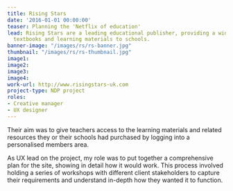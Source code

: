 ```yaml
---
title: Rising Stars
date: '2016-01-01 00:00:00'
teaser: Planning the 'Netflix of education'
lead: Rising Stars are a leading educational publisher, providing a wide range of
  textbooks and learning materials to schools.
banner-image: "/images/rs/rs-banner.jpg"
thumbnail: "/images/rs/rs-thumbnail.jpg"
image1: 
image2: 
image3: 
image4: 
work-url: http://www.risingstars-uk.com
project-type: NDP project
roles:
- Creative manager
- UX designer
---
```


<p>Their aim was to give teachers access to the learning materials and related resources they or their schools had purchased by logging into a personalised members area.</p>

<p>As UX lead on the project, my role was to put together a comprehensive plan for the site, showing in detail how it would work. This process involved holding a series of workshops with different client stakeholders to capture their requirements and understand in-depth how they wanted it to function. </p>
